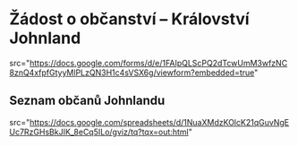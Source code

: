 </head>
<body>
  <h1>Žádost o občanství – Království Johnland</h1>

  <!-- FORMULÁŘ -->
 src="https://docs.google.com/forms/d/e/1FAIpQLScPQ2dTcwUmM3wfzNC8znQ4xfpfGtyyMlPLzQN3H1c4sVSX6g/viewform?embedded=true"
          
  <h2>Seznam občanů Johnlandu</h2>

  <!-- TABULKA -->
 src="https://docs.google.com/spreadsheets/d/1NuaXMdzKOlcK21qGuvNgEUc7RzGHsBkJIK_8eCq5ILo/gviz/tq?tqx=out:html"

</body>
</html>
